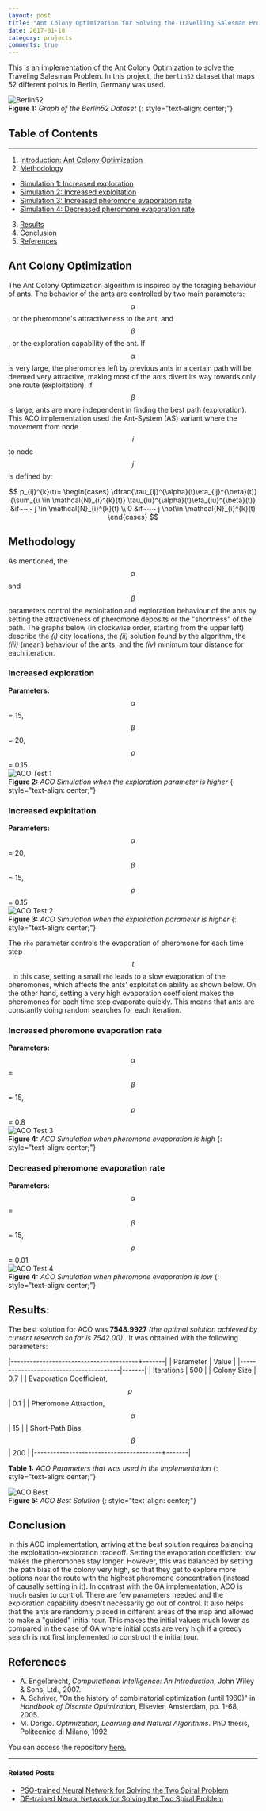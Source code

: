 ```yaml
---
layout: post
title: "Ant Colony Optimization for Solving the Travelling Salesman Problem"
date: 2017-01-18
category: projects
comments: true
---
```



This is an implementation of the Ant Colony Optimization to solve the Traveling Salesman Problem.
In this project, the `berlin52` dataset that maps 52 different points in Berlin, Germany was used.

![Berlin52](http://i.imgur.com/tqkRm4dl.png)  
__Figure 1:__ _Graph of the Berlin52 Dataset_
{: style="text-align: center;"}  

## Table of Contents
---
1. [Introduction: Ant Colony Optimization](#ant-colony-optimization)
2. [Methodology](#methodology)
  - [Simulation 1: Increased exploration](#increased-exploration)
  - [Simulation 2: Increased exploitation](#increased-exploitation)
  - [Simulation 3: Increased pheromone evaporation rate](#increased-pheromone-evaporation-rate)
  - [Simulation 4: Decreased pheromone evaporation rate](#decreased-pheromone-evaporation-rate)
3. [Results](#results)
4. [Conclusion](#conclusion)
5. [References](#references)


## Ant Colony Optimization  
The Ant Colony Optimization algorithm is inspired by the foraging behaviour of ants. The behavior of the ants are controlled by two
main parameters: $$\alpha$$, or the pheromone's attractiveness to the ant, and $$\beta$$, or the exploration capability of the ant.
If $$\alpha$$ is very large, the pheromones left by previous ants in a certain path will be deemed very attractive, making most
of the ants divert its way towards only one route (exploitation), if $$\beta$$ is large, ants are more independent in finding the best path (exploration). This ACO implementation used the Ant-System (AS) variant where the movement from
node $$i$$ to node $$j$$ is defined by:

$$
p_{ij}^{k}(t)=  \begin{cases}
      \dfrac{\tau_{ij}^{\alpha}(t)\eta_{ij}^{\beta}(t)}{\sum_{u \in \mathcal{N}_{i}^{k}(t)} \tau_{iu}^{\alpha}(t)\eta_{iu}^{\beta}(t)} &if~~~ j \in \mathcal{N}_{i}^{k}(t) \\
      0 &if~~~ j \not\in \mathcal{N}_{i}^{k}(t)
   \end{cases}
$$


## Methodology  
As mentioned, the $$\alpha$$ and $$\beta$$ parameters control the exploitation and exploration behaviour of the ants by setting the
attractiveness of pheromone deposits or the "shortness" of the path. The graphs below (in clockwise order, starting from the upper left)
describe the _(i)_ city locations, the _(ii)_ solution found by the algorithm, the _(iii)_ (mean) behaviour of the ants, and the
_(iv)_ minimum tour distance for each iteration.  

### Increased exploration  
__Parameters:__ $$\alpha$$ = 15, $$\beta$$ = 20, $$\rho$$ = 0.15    
![ACO Test 1](http://i.imgur.com/lVuDTDkl.png)  
__Figure 2:__ _ACO Simulation when the exploration parameter is higher_
{: style="text-align: center;"}  

### Increased exploitation  
__Parameters:__ $$\alpha$$ = 20, $$\beta$$ = 15, $$\rho$$ = 0.15    
![ACO Test 2](http://i.imgur.com/SnW6hVll.png)  
__Figure 3:__ _ACO Simulation when the exploitation parameter is higher_
{: style="text-align: center;"}  

The `rho` parameter controls the evaporation of pheromone for each time step $$t$$. In this case, setting a small `rho`
leads to a slow evaporation of the pheromones, which affects the ants' exploitation ability as shown below. On the other hand,
setting a very high evaporation coefficient makes the pheromones for each time step evaporate quickly. This means that ants are
constantly doing random searches for each iteration.  

### Increased pheromone evaporation rate  
__Parameters:__ $$\alpha$$ = $$\beta$$ = 15, $$\rho$$ = 0.8         
![ACO Test 3](http://i.imgur.com/1mqQCyrl.png)  
__Figure 4:__ _ACO Simulation when pheromone evaporation is high_
{: style="text-align: center;"}  

### Decreased pheromone evaporation rate  
__Parameters:__ $$\alpha$$ = $$\beta$$ = 15, $$\rho$$ = 0.01       
![ACO Test 4](http://i.imgur.com/ISCpfpkl.png)  
__Figure 4:__ _ACO Simulation when pheromone evaporation is low_
{: style="text-align: center;"}  

## Results:  
The best solution for ACO was __7548.9927__ _(the optimal solution achieved by current research so far is 7542.00)_ . It was obtained with the following parameters:   

|----------------------------------------+-------|
| Parameter            		       		     | Value |
|----------------------------------------|-------|
| Iterations          			       	     | 500   |
| Colony Size            		         		 | 0.7   |
| Evaporation Coefficient, $$\rho~~~$$ 	 | 0.1   |
| Pheromone Attraction, $$\alpha$$       | 15    |
| Short-Path Bias, $$\beta$$             | 200   |
|----------------------------------------+-------|  

__Table 1:__ _ACO Parameters that was used in the implementation_
{: style="text-align: center;"}  

![ACO Best](http://i.imgur.com/neFD3JDl.png)  
__Figure 5:__ _ACO Best Solution_
{: style="text-align: center;"}  

## Conclusion

In this ACO implementation, arriving at the best solution requires balancing the exploitation-exploration tradeoff.
Setting the evaporation coefficient low makes the pheromones stay longer. However, this was balanced by setting the path
bias of the colony very high, so that they get to explore more options near the route with the highest pheromone concentration
(instead of causally settling in it). In contrast with the GA implementation, ACO is much easier to control. There are few
parameters needed and the exploration capability doesn't necessarily go out of control. It also helps that the ants are
randomly placed in different areas of the map and allowed to make a "guided" initial tour. This makes the initial values
much lower as compared in the case of GA where initial costs are very high if a greedy search is not first implemented to construct the initial tour.

## References

+ A. Engelbrecht, *Computational Intelligence: An Introduction*, John Wiley & Sons, Ltd., 2007.  
+ A. Schriver, "On the history of combinatorial optimization (until 1960)" in _Handbook of Discrete Optimization_, Elsevier, Amsterdam, pp. 1-68, 2005.
+ M. Dorigo. _Optimization, Learning and Natural Algorithms_. PhD thesis, Politecnico di Milano, 1992

You can access the repository [here.](https://github.com/ljvmiranda921/tsp-ant-system)

***
#### Related Posts
- [PSO-trained Neural Network for Solving the Two Spiral Problem](https://ljvmiranda921.github.io/projects/2017/01/17/pso-trained-neural-network-for-solving-the-two-spiral-problem/)
- [DE-trained Neural Network for Solving the Two Spiral Problem](https://ljvmiranda921.github.io/projects/2017/01/17/de-trained-neural-network-for-solving-the-two-spiral-problem/)

